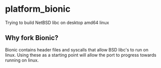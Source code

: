 platform_bionic
===============
Trying to build NetBSD libc on desktop amd64 linux

Why fork Bionic?
------------
Bionic contains header files and syscalls that allow BSD libc's to run on linux. Using these as a starting point will allow the port to progress towards running on linux.

